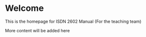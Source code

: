 # Welcome

This is the homepage for ISDN 2602 Manual (For the teaching team)

More content will be added here
